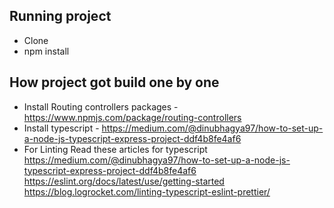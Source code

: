 ## Running project
- Clone
- npm install

## How project got build one by one
- Install Routing controllers packages - https://www.npmjs.com/package/routing-controllers
- Install typescript - https://medium.com/@dinubhagya97/how-to-set-up-a-node-js-typescript-express-project-ddf4b8fe4af6
- For Linting Read these articles for typescript
https://medium.com/@dinubhagya97/how-to-set-up-a-node-js-typescript-express-project-ddf4b8fe4af6
https://eslint.org/docs/latest/use/getting-started
https://blog.logrocket.com/linting-typescript-eslint-prettier/
